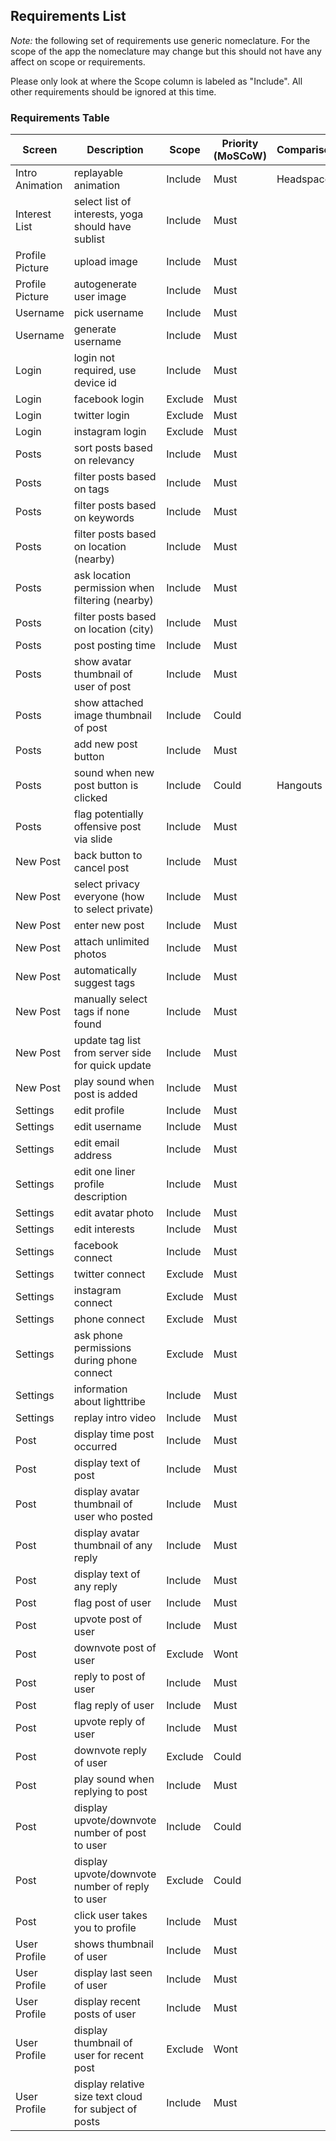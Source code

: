 ## Requirements List
*Note:* the following set of requirements use generic nomeclature. For the scope of the app the nomeclature may change but this
should not have any affect on scope or requirements.

Please only look at where the Scope column is labeled as "Include". All other requirements should be ignored at this time.

### Requirements Table

| Screen          | Description                                           | Scope   | Priority (MoSCoW) | Comparison |
| ---             | ---                                                   | --      | ---               | ---        |
| Intro Animation | replayable animation                                  | Include | Must              | Headspace  |
| Interest List   | select list of interests, yoga should have sublist    | Include | Must              |            |
| Profile Picture | upload image                                          | Include | Must              |            |
| Profile Picture | autogenerate user image                               | Include | Must              |            |
| Username        | pick username                                         | Include | Must              |            |
| Username        | generate username                                     | Include | Must              |            |
| Login           | login not required, use device id                     | Include | Must              |            |
| Login           | facebook login                                        | Exclude | Must              |            |
| Login           | twitter login                                         | Exclude | Must              |            |
| Login           | instagram login                                       | Exclude | Must              |            |
| Posts           | sort posts based on relevancy                         | Include | Must              |            |
| Posts           | filter posts based on tags                            | Include | Must              |            |
| Posts           | filter posts based on keywords                        | Include | Must              |            |
| Posts           | filter posts based on location (nearby)               | Include | Must              |            |
| Posts           | ask location permission when filtering (nearby)       | Include | Must              |            |
| Posts           | filter posts based on location (city)                 | Include | Must              |            |
| Posts           | post posting time                                     | Include | Must              |            |
| Posts           | show avatar thumbnail of user of post                 | Include | Must              |            |
| Posts           | show attached image thumbnail of post                 | Include | Could             |            |
| Posts           | add new post button                                   | Include | Must              |            |
| Posts           | sound when new post button is clicked                 | Include | Could             | Hangouts   |
| Posts           | flag potentially offensive post via slide             | Include | Must              |            |
| New Post        | back button to cancel post                            | Include | Must              |            |
| New Post        | select privacy everyone (how to select private)       | Include | Must              |            |
| New Post        | enter new post                                        | Include | Must              |            |
| New Post        | attach unlimited photos                               | Include | Must              |            |
| New Post        | automatically suggest tags                            | Include | Must              |            |
| New Post        | manually select tags if none found                    | Include | Must              |            |
| New Post        | update tag list from server side for quick update     | Include | Must              |            |
| New Post        | play sound when post is added                         | Include | Must              |            |
| Settings        | edit profile                                          | Include | Must              |            |
| Settings        | edit username                                         | Include | Must              |            |
| Settings        | edit email address                                    | Include | Must              |            |
| Settings        | edit one liner profile description                    | Include | Must              |            |
| Settings        | edit avatar photo                                     | Include | Must              |            |
| Settings        | edit interests                                        | Include | Must              |            |
| Settings        | facebook connect                                      | Include | Must              |            |
| Settings        | twitter connect                                       | Exclude | Must              |            |
| Settings        | instagram connect                                     | Exclude | Must              |            |
| Settings        | phone connect                                         | Exclude | Must              |            |
| Settings        | ask phone permissions during phone connect            | Exclude | Must              |            |
| Settings        | information about lighttribe                          | Include | Must              |            |
| Settings        | replay intro video                                    | Include | Must              |            |
| Post            | display time post occurred                            | Include | Must              |            |
| Post            | display text of post                                  | Include | Must              |            |
| Post            | display avatar thumbnail of user who posted           | Include | Must              |            |
| Post            | display avatar thumbnail of any reply                 | Include | Must              |            |
| Post            | display text of any reply                             | Include | Must              |            |
| Post            | flag post of user                                     | Include | Must              |            |
| Post            | upvote post of user                                   | Include | Must              |            |
| Post            | downvote post of user                                 | Exclude | Wont              |            |
| Post            | reply to post of user                                 | Include | Must              |            |
| Post            | flag reply of user                                    | Include | Must              |            |
| Post            | upvote reply of user                                  | Include | Must              |            |
| Post            | downvote reply of user                                | Exclude | Could             |            |
| Post            | play sound when replying to post                      | Include | Must              |            |
| Post            | display upvote/downvote number of post to user        | Include | Could             |            |
| Post            | display upvote/downvote number of reply to user       | Exclude | Could             |            |
| Post            | click user takes you to profile                       | Include | Must              |            |
| User Profile    | shows thumbnail of user                               | Include | Must              |            |
| User Profile    | display last seen of user                             | Include | Must              |            |
| User Profile    | display recent posts of user                          | Include | Must              |            |
| User Profile    | display thumbnail of user for recent post             | Exclude | Wont              |            |
| User Profile    | display relative size text cloud for subject of posts | Include | Must              |            |
